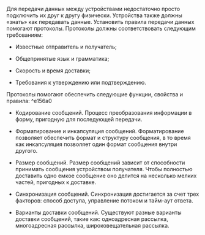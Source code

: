 Для передачи данных между устройствами недостаточно просто подключить их друг к другу физически. Устройства также должны «знать» как передавать данные. Установить правила передачи данных помогают протоколы. Протоколы должны соответствовать следующим требованиям:

- Известные отправитель и получатель;

- Общепринятые язык и грамматика;

- Скорость и время доставки;

- Требования к утверждению или подтверждению.

Протоколы помогают обеспечить следующие функции, свойства и правила: ^e156a0

- Кодирование сообщений. Процесс преобразования информации в форму, пригодную для последующей передачи.

- Форматирование и инкапсуляция сообщений. Форматирование позволяет обеспечить формат и структуру сообщения, в то время как инкапсуляция позволяет один формат сообщения внутри другого.

- Размер сообщений. Размер сообщений зависит от способности принимать сообщения устройством получателя. Чтобы полностью доставить одно емкое сообщение оно делится на несколько мелких частей, пригодных к доставке.

- Синхронизация сообщений. Синхронизация достигается за счет трех факторов: способ доступа, управление потоком и тайм-аут ответа.

- Варианты доставки сообщений. Существуют разные варианты доставки сообщений, такие как: одноадресная рассылка, многоадресная рассылка, широковещательная рассылка.